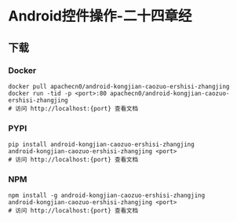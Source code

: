 # Android控件操作-二十四章经

## 下载

### Docker

```
docker pull apachecn0/android-kongjian-caozuo-ershisi-zhangjing
docker run -tid -p <port>:80 apachecn0/android-kongjian-caozuo-ershisi-zhangjing
# 访问 http://localhost:{port} 查看文档
```

### PYPI

```
pip install android-kongjian-caozuo-ershisi-zhangjing
android-kongjian-caozuo-ershisi-zhangjing <port>
# 访问 http://localhost:{port} 查看文档
```

### NPM

```
npm install -g android-kongjian-caozuo-ershisi-zhangjing
android-kongjian-caozuo-ershisi-zhangjing <port>
# 访问 http://localhost:{port} 查看文档
```